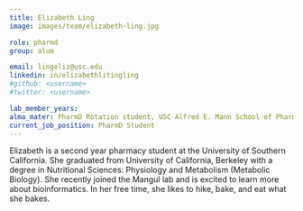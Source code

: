 ```yaml
---
title: Elizabeth Ling
image: images/team/elizabeth-ling.jpg

role: pharmd
group: alum

email: lingeliz@usc.edu
linkedin: in/elizabethlitingling
#github: <username>
#twitter: <username>

lab_member_years:
alma_mater: PharmD Rotation student, USC Alfred E. Mann School of Pharmacy and Pharmaceutical Sciences 
current_job_position: PharmD Student
---
```


Elizabeth is a second year pharmacy student at the University of Southern California.
She graduated from University of California, Berkeley with a degree in Nutritional Sciences: Physiology and Metabolism (Metabolic Biology). 
She recently joined the Mangul lab and is excited to learn more about bioinformatics. 
In her free time, she likes to hike, bake, and eat what she bakes. 
